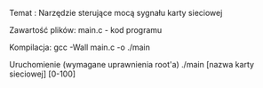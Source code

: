 Temat : Narzędzie sterujące mocą sygnału karty sieciowej


Zawartość plików:
main.c - kod programu

Kompilacja:
gcc -Wall main.c -o ./main

Uruchomienie (wymagane uprawnienia root'a)
./main [nazwa karty sieciowej] [0-100]
